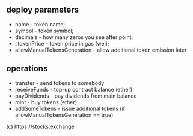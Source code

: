 ## deploy parameters
* name - token name;
* symbol - token symbol;
* decimals - how many zeros you see after point;
* _tokenPrice - token price in gas (wei);
* allowManualTokensGeneration - allow additional token emission later


## operations
* transfer - send tokens to somebody
* receiveFunds - top-up contract balance (ether)
* payDividends - pay dividends from main balance
* mint - buy tokens (ether)
* addSomeTokens - issue additional tokens (if allowManualTokensGeneration == true)

(c) https://stocks.exchange
